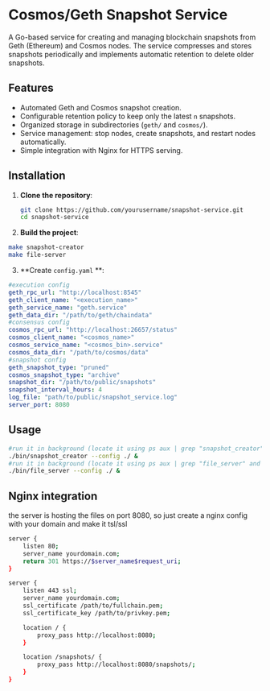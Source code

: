 # Cosmos/Geth Snapshot Service

A Go-based service for creating and managing blockchain snapshots from Geth (Ethereum) and Cosmos nodes. The service compresses and stores snapshots periodically and implements automatic retention to delete older snapshots.

## Features

- Automated Geth and Cosmos snapshot creation.
- Configurable retention policy to keep only the latest `n` snapshots.
- Organized storage in subdirectories (`geth/` and `cosmos/`).
- Service management: stop nodes, create snapshots, and restart nodes automatically.
- Simple integration with Nginx for HTTPS serving.

## Installation

1. **Clone the repository**:
   ```bash
   git clone https://github.com/yourusername/snapshot-service.git
   cd snapshot-service
   ```
2. **Build the project**:
```bash
make snapshot-creator 
make file-server
```
3. **Create `config.yaml` **:
```yaml
#execution config
geth_rpc_url: "http://localhost:8545"
geth_client_name: "<execution_name>"
geth_service_name: "geth.service"
geth_data_dir: "/path/to/geth/chaindata"
#consensus config
cosmos_rpc_url: "http://localhost:26657/status"
cosmos_client_name: "<cosmos_name>"
cosmos_service_name: "<cosmos_bin>.service"
cosmos_data_dir: "/path/to/cosmos/data"
#snapshot config
geth_snapshot_type: "pruned"
cosmos_snapshot_type: "archive"
snapshot_dir: "/path/to/public/snapshots"
snapshot_interval_hours: 4
log_file: "path/to/public/snapshot_service.log"
server_port: 8080
```

## Usage 
```bash
#run it in background (locate it using ps aux | grep "snapshot_creator" and kill it)
./bin/snapshot_creator --config ./ &
#run it in background (locate it using ps aux | grep "file_server" and kill it)
./bin/file_server --config ./ & 
```



## Nginx integration 
the server is hosting the files on port 8080, so just create a nginx config with your domain and make it tsl/ssl 
```bash
server {
    listen 80;
    server_name yourdomain.com;
    return 301 https://$server_name$request_uri;
}

server {
    listen 443 ssl;
    server_name yourdomain.com;
    ssl_certificate /path/to/fullchain.pem;
    ssl_certificate_key /path/to/privkey.pem;

    location / {
        proxy_pass http://localhost:8080;
    }

    location /snapshots/ {
        proxy_pass http://localhost:8080/snapshots/;
    }
}
```



